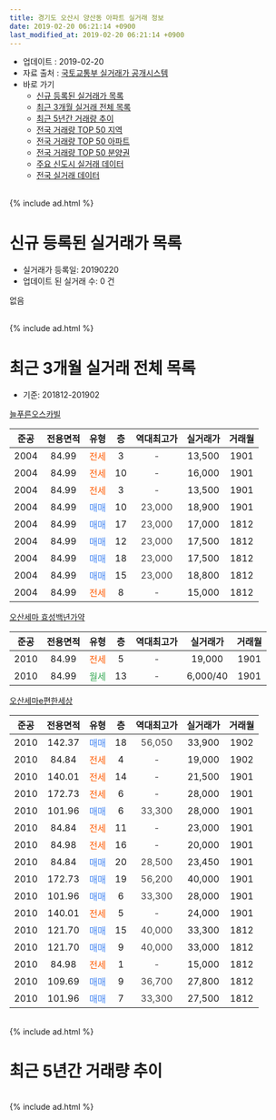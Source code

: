 ```yaml
---
title: 경기도 오산시 양산동 아파트 실거래 정보
date: 2019-02-20 06:21:14 +0900
last_modified_at: 2019-02-20 06:21:14 +0900
---
```


* 업데이트 : 2019-02-20
* 자료 출처 : [국토교통부 실거래가 공개시스템](http://rt.molit.go.kr)
* 바로 가기
    * [신규 등록된 실거래가 목록](#신규-등록된-실거래가-목록)
    * [최근 3개월 실거래 전체 목록](#최근-3개월-실거래-전체-목록)
    * [최근 5년간 거래량 추이](#최근-5년간-거래량-추이)
    * [전국 거래량 TOP 50 지역](https://inasie.github.io/apt-trade-info/최근-3개월-전국에서-가장-거래가-많이-발생한-지역)
    * [전국 거래량 TOP 50 아파트](https://inasie.github.io/apt-trade-info/최근-3개월-전국에서-가장-거래가-많이-발생한-아파트)
    * [전국 거래량 TOP 50 분양권](https://inasie.github.io/apt-trade-info/최근-3개월-전국에서-가장-거래가-많이-발생한-분양권)
    * [주요 신도시 실거래 데이터](https://inasie.github.io/apt-trade-info/주요-신도시)
    * [전국 실거래 데이터](https://inasie.github.io/apt-trade-info/전국)
<br>
{% include ad.html %}
<br>

# 신규 등록된 실거래가 목록
* 실거래가 등록일: 20190220
* 업데이트 된 실거래 수: 0 건

없음

<br>
{% include ad.html %}
<br>

# 최근 3개월 실거래 전체 목록
* 기준: 201812-201902


[늘푸른오스카빌](https://search.naver.com/search.naver?query=%EA%B2%BD%EA%B8%B0%EB%8F%84+%EC%98%A4%EC%82%B0%EC%8B%9C+%EC%96%91%EC%82%B0%EB%8F%99+%EB%8A%98%ED%91%B8%EB%A5%B8%EC%98%A4%EC%8A%A4%EC%B9%B4%EB%B9%8C)

|준공|전용면적|유형|층|역대최고가|실거래가|거래월|
|:---:|:---:|:---:|:---:|:---:|:---:|:---:|
|2004|84.99|<span style="color:#ff5a00">전세</span>|3|<span style="color:#444444">-</span>|13,500|1901|
|2004|84.99|<span style="color:#ff5a00">전세</span>|10|<span style="color:#444444">-</span>|16,000|1901|
|2004|84.99|<span style="color:#ff5a00">전세</span>|3|<span style="color:#444444">-</span>|13,500|1901|
|2004|84.99|<span style="color:#4285f3">매매</span>|10|<span style="color:#444444">23,000</span>|18,900|1901|
|2004|84.99|<span style="color:#4285f3">매매</span>|17|<span style="color:#444444">23,000</span>|17,000|1812|
|2004|84.99|<span style="color:#4285f3">매매</span>|12|<span style="color:#444444">23,000</span>|17,500|1812|
|2004|84.99|<span style="color:#4285f3">매매</span>|18|<span style="color:#444444">23,000</span>|17,500|1812|
|2004|84.99|<span style="color:#4285f3">매매</span>|15|<span style="color:#444444">23,000</span>|18,800|1812|
|2004|84.99|<span style="color:#ff5a00">전세</span>|8|<span style="color:#444444">-</span>|15,000|1812|

[오산세마 효성백년가약](https://search.naver.com/search.naver?query=%EA%B2%BD%EA%B8%B0%EB%8F%84+%EC%98%A4%EC%82%B0%EC%8B%9C+%EC%96%91%EC%82%B0%EB%8F%99+%EC%98%A4%EC%82%B0%EC%84%B8%EB%A7%88+%ED%9A%A8%EC%84%B1%EB%B0%B1%EB%85%84%EA%B0%80%EC%95%BD)

|준공|전용면적|유형|층|역대최고가|실거래가|거래월|
|:---:|:---:|:---:|:---:|:---:|:---:|:---:|
|2010|84.99|<span style="color:#ff5a00">전세</span>|5|<span style="color:#444444">-</span>|19,000|1901|
|2010|84.99|<span style="color:#34a853">월세</span>|13|<span style="color:#444444">-</span>|6,000/40|1901|

[오산세마e편한세상](https://search.naver.com/search.naver?query=%EA%B2%BD%EA%B8%B0%EB%8F%84+%EC%98%A4%EC%82%B0%EC%8B%9C+%EC%96%91%EC%82%B0%EB%8F%99+%EC%98%A4%EC%82%B0%EC%84%B8%EB%A7%88e%ED%8E%B8%ED%95%9C%EC%84%B8%EC%83%81)

|준공|전용면적|유형|층|역대최고가|실거래가|거래월|
|:---:|:---:|:---:|:---:|:---:|:---:|:---:|
|2010|142.37|<span style="color:#4285f3">매매</span>|18|<span style="color:#444444">56,050</span>|33,900|1902|
|2010|84.84|<span style="color:#ff5a00">전세</span>|4|<span style="color:#444444">-</span>|19,000|1902|
|2010|140.01|<span style="color:#ff5a00">전세</span>|14|<span style="color:#444444">-</span>|21,500|1901|
|2010|172.73|<span style="color:#ff5a00">전세</span>|6|<span style="color:#444444">-</span>|28,000|1901|
|2010|101.96|<span style="color:#4285f3">매매</span>|6|<span style="color:#444444">33,300</span>|28,000|1901|
|2010|84.84|<span style="color:#ff5a00">전세</span>|11|<span style="color:#444444">-</span>|23,000|1901|
|2010|84.98|<span style="color:#ff5a00">전세</span>|16|<span style="color:#444444">-</span>|20,000|1901|
|2010|84.84|<span style="color:#4285f3">매매</span>|20|<span style="color:#444444">28,500</span>|23,450|1901|
|2010|172.73|<span style="color:#4285f3">매매</span>|19|<span style="color:#444444">56,200</span>|40,000|1901|
|2010|101.96|<span style="color:#4285f3">매매</span>|6|<span style="color:#444444">33,300</span>|28,000|1901|
|2010|140.01|<span style="color:#ff5a00">전세</span>|5|<span style="color:#444444">-</span>|24,000|1901|
|2010|121.70|<span style="color:#4285f3">매매</span>|15|<span style="color:#444444">40,000</span>|33,300|1812|
|2010|121.70|<span style="color:#4285f3">매매</span>|9|<span style="color:#444444">40,000</span>|33,000|1812|
|2010|84.98|<span style="color:#ff5a00">전세</span>|1|<span style="color:#444444">-</span>|15,000|1812|
|2010|109.69|<span style="color:#4285f3">매매</span>|9|<span style="color:#444444">36,700</span>|27,800|1812|
|2010|101.96|<span style="color:#4285f3">매매</span>|7|<span style="color:#444444">33,300</span>|27,500|1812|


<br>
{% include ad.html %}
<br>

# 최근 5년간 거래량 추이


<div style="width:100%;">
    <canvas id="deal_progress" height="200"></canvas>
</div>

<script>
new Chart(document.getElementById("deal_progress"), {
    type: 'line',
    data: {
        labels: ['201402','201403','201404','201405','201406','201407','201408','201409','201410','201411','201412','201501','201502','201503','201504','201505','201506','201507','201508','201509','201510','201511','201512','201601','201602','201603','201604','201605','201606','201607','201608','201609','201610','201611','201612','201701','201702','201703','201704','201705','201706','201707','201708','201709','201710','201711','201712','201801','201802','201803','201804','201805','201806','201807','201808','201809','201810','201811','201812','201901','201902'],
        datasets: [{
            label: '매매',
            pointRadius: 1,
            data: [19, 25, 13, 9, 13, 9, 18, 18, 25, 15, 13, 22, 17, 25, 20, 20, 24, 20, 16, 17, 24, 26, 11, 10, 14, 20, 23, 20, 15, 14, 23, 10, 23, 17, 12, 5, 13, 13, 16, 17, 20, 17, 13, 15, 7, 10, 11, 11, 4, 12, 3, 11, 9, 14, 16, 10, 14, 12, 8, 5, 1],
            borderColor: "rgba(255, 201, 14, 1)",
            backgroundColor: "rgba(255, 201, 14, 0.5)",
            fill: false,
            lineTension: 0
        },{
            label: '전월세',
            pointRadius: 1,
            data: [34, 37, 29, 29, 19, 20, 16, 19, 12, 11, 23, 26, 20, 10, 14, 10, 18, 16, 16, 8, 12, 7, 18, 18, 23, 22, 22, 15, 15, 12, 10, 13, 18, 5, 13, 10, 14, 11, 12, 11, 13, 5, 16, 8, 4, 12, 10, 19, 7, 11, 3, 8, 13, 13, 9, 6, 4, 5, 2, 10, 1],
            borderColor: "rgba(0, 141, 185, 1)",
            backgroundColor: "rgba(0, 141, 185, 0.5)",
            fill: false,
            lineTension: 0
        }
        ]
    },
    options: {
        responsive: true,
        title: {
            display: false
        },
        tooltips: {
            mode: 'index',
            intersect: false
        },
        hover: {
            mode: 'nearest',
            intersect: true
        },
        scales: {
            xAxes: [{
                display: true,
                scaleLabel: {
                    display: true,
                    labelString: '년/월'
                }
            }],
            yAxes: [{
                display: true,
                ticks: {
                    suggestedMin: 0,
                },
                scaleLabel: {
                    display: true,
                    labelString: '실거래 수'
                }
            }]
        }
    }
});

</script>


<br>
{% include ad.html %}
<br>

